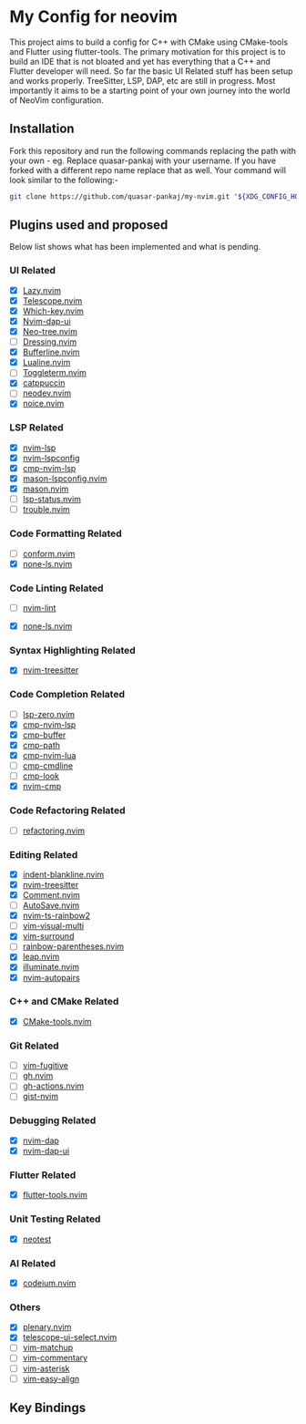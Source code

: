 # My Config for neovim

This project aims to build a config for C++ with CMake using CMake-tools and Flutter using flutter-tools. The primary motivation for this project is to build an IDE that is not bloated and yet has everything that a C++ and Flutter developer will need. So far the basic UI Related stuff has been setup and works properly. TreeSitter, LSP, DAP, etc are still in progress. Most importantly it aims to be a starting point of your own journey into the world of NeoVim configuration.

## Installation

Fork this repository and run the following commands replacing the path with your own -
eg. Replace quasar-pankaj with your username. If you have forked with a different repo name replace that as well. Your command will look similar to the following:-

``` Bash
git clone https://github.com/quasar-pankaj/my-nvim.git "${XDG_CONFIG_HOME:-$HOME/.config}"/nvim && nvim
```

## Plugins used and proposed

Below list shows what has been implemented and what is pending.

### UI Related

- [x] [Lazy.nvim](https://github.com/folke/lazy.nvim)
- [x] [Telescope.nvim](https://github.com/nvim-telescope/telescope.nvim)
- [x] [Which-key.nvim](https://github.com/folke/which-key.nvim)
- [x] [Nvim-dap-ui](https://github.com/rcarriga/nvim-dap-ui)
- [x] [Neo-tree.nvim](https://github.com/nvim-neo-tree/neo-tree.nvim)
- [ ] [Dressing.nvim](https://github.com/stevearc/dressing.nvim)
- [x] [Bufferline.nvim](https://github.com/akinsho/bufferline.nvim)
- [x] [Lualine.nvim](https://github.com/nvim-lualine/lualine.nvim)
- [ ] [Toggleterm.nvim](https://github.com/akinsho/toggleterm.nvim)
- [x] [catppuccin](https://github.com/catppuccin/nvim)
- [ ] [neodev.nvim](https://github.com/folke/neodev.nvim)
- [x] [noice.nvim](https://github.com/folke/noice.nvim)

### LSP Related

- [x] [nvim-lsp](https://github.com/neovim/nvim-lsp)
- [x] [nvim-lspconfig](https://github.com/neovim/nvim-lspconfig)
- [x] [cmp-nvim-lsp](https://github.com/hrsh7th/cmp-nvim-lsp)
- [x] [mason-lspconfig.nvim](https://github.com/williamboman/mason-lspconfig.nvim)
- [x] [mason.nvim](https://github.com/williamboman/mason.nvim)
- [ ] [lsp-status.nvim](https://github.com/nvim-lua/lsp-status.nvim)
- [ ] [trouble.nvim](https://github.com/folke/trouble.nvim)

### Code Formatting Related

- [ ] [conform.nvim](https://github.com/stevearc/conform.nvim)
- [x] [none-ls.nvim](https://github.com/nvimtools/none-ls.nvim)

### Code Linting Related

- [ ] [nvim-lint](https://github.com/mfussenegger/nvim-lint)
- [x] [none-ls.nvim](https://github.com/nvimtools/none-ls.nvim)


### Syntax Highlighting Related

- [x] [nvim-treesitter](https://github.com/nvim-treesitter/nvim-treesitter)

### Code Completion Related

- [ ] [lsp-zero.nvim](https://github.com/VonHeikemen/lsp-zero.nvim)
- [x] [cmp-nvim-lsp](https://github.com/hrsh7th/cmp-nvim-lsp)
- [x] [cmp-buffer](https://github.com/hrsh7th/cmp-buffer)
- [x] [cmp-path](https://github.com/hrsh7th/cmp-path)
- [x] [cmp-nvim-lua](https://github.com/hrsh7th/cmp-nvim-lua)
- [ ] [cmp-cmdline](https://github.com/hrsh7th/cmp-cmdline)
- [ ] [cmp-look](https://github.com/octaltree/cmp-look)
- [x] [nvim-cmp](https://github.com/hrsh7th/nvim-cmp)

### Code Refactoring Related

- [ ] [refactoring.nvim](https://github.com/ThePrimeagen/refactoring.nvim)

### Editing Related

- [x] [indent-blankline.nvim](https://github.com/lukas-reineke/indent-blankline.nvim)
- [x] [nvim-treesitter](https://github.com/nvim-treesitter/nvim-treesitter)
- [x] [Comment.nvim](https://github.com/numToStr/Comment.nvim)
- [ ] [AutoSave.nvim](https://github.com/Pocco81/AutoSave.nvim)
- [x] [nvim-ts-rainbow2](https://github.com/HiPhish/nvim-ts-rainbow2)
- [ ] [vim-visual-multi](https://github.com/mg979/vim-visual-multi)
- [x] [vim-surround](https://github.com/tpope/vim-surround)
- [ ] [rainbow-parentheses.nvim](https://github.com/kien/rainbow_parentheses.vim)
- [x] [leap.nvim](https://github.com/ggandor/leap.nvim)
- [x] [illuminate.nvim](https://github.com/RRethy/vim-illuminate)
- [x] [nvim-autopairs](https://github.com/windwp/nvim-autopairs)

### C++ and CMake Related

- [x] [CMake-tools.nvim](https://github.com/Civitasv/cmake-tools.nvim)

### Git Related

- [ ] [vim-fugitive](https://github.com/tpope/vim-fugitive)
- [ ] [gh.nvim](https://github.com/ldelossa/gh.nvim)
- [ ] [gh-actions.nvim](https://github.com/ldelossa/gh-actions.nvim)
- [ ] [gist-nvim](https://github.com/mattn/gist-vim)

### Debugging Related

- [x] [nvim-dap](https://github.com/mfussenegger/nvim-dap)
- [x] [nvim-dap-ui](https://github.com/rcarriga/nvim-dap-ui)

### Flutter Related

- [x] [flutter-tools.nvim](https://github.com/akinsho/flutter-tools.nvim)

### Unit Testing Related

- [x] [neotest](https://github.com/nvim-neotest/neotest)

### AI Related

- [x] [codeium.nvim](https://github.com/Exafunction/codeium.vim)

### Others

- [x] [plenary.nvim](https://github.com/nvim-lua/plenary.nvim)
- [x] [telescope-ui-select.nvim](https://github.com/nvim-telescope/telescope-ui-select.nvim)
- [ ] [vim-matchup](https://github.com/andymass/vim-matchup)
- [ ] [vim-commentary](https://github.com/tpope/vim-commentary)
- [ ] [vim-asterisk](https://github.com/haya14busa/vim-asterisk)
- [ ] [vim-easy-align](https://github.com/junegunn/vim-easy-align)

## Key Bindings


